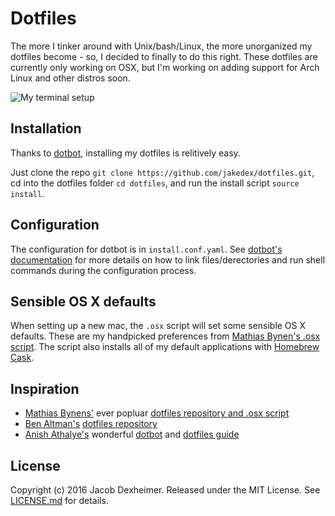 # Dotfiles
The more I tinker around with Unix/bash/Linux, the more unorganized my dotfiles become - so, I decided to finally to do this right. These dotfiles are currently only working on OSX, but I'm working on adding support for Arch Linux and other distros soon.

![My terminal setup](http://www.jakedex.com/img/dotfiles2.png)
## Installation
Thanks to [dotbot](https://github.com/anishathalye/dotbot), installing my dotfiles is relitively easy.

Just clone the repo `git clone https://github.com/jakedex/dotfiles.git`, cd into the dotfiles folder `cd dotfiles`, and run the install script `source install`.

## Configuration
The configuration for dotbot is in `install.conf.yaml`. See [dotbot's documentation](https://github.com/anishathalye/dotbot#configuration) for more details on how to link files/derectories and run shell commands during the configuration process.

## Sensible OS X defaults
When setting up a new mac, the `.osx` script will set some sensible OS X defaults. These are my handpicked preferences from [Mathias Bynen's .osx script](https://github.com/mathiasbynens/dotfiles/blob/master/.osx). The script also installs all of my default applications with [Homebrew Cask](http://caskroom.io/). 

## Inspiration
* [Mathias Bynens'](https://mathiasbynens.be/) ever popluar [dotfiles repository and .osx script](https://github.com/mathiasbynens/dotfiles)
* [Ben Altman's](http://benalman.com/) [dotfiles repository](https://github.com/cowboy/dotfiles)
* [Anish Athalye's](http://www.anishathalye.com/) wonderful [dotbot](https://github.com/anishathalye/dotbot) and [dotfiles guide](http://www.anishathalye.com/2014/08/03/managing-your-dotfiles/)

## License
Copyright (c) 2016 Jacob Dexheimer. Released under the MIT License. See [LICENSE.md](https://github.com/jakedex/dotfiles/blob/master/LICENSE) for details.
